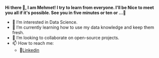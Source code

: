 **Hi there 👋, I am Mehmet! I try to learn from everyone. I'll be Nice to meet you all if it's possible. See you in five minutes or ten or ...🤠**
- 👀 I’m interested in Data Science.
- 🌱 I’m currently learning how to use my data knowledge and keep them fresh.
- 💞️ I’m looking to collaborate on open-source projects.
- 📫 How to reach me:
  - 🤠[Linkedin](https://www.linkedin.com/in/685-mcn/)
<!---
MCn21thCntry/MCn21thCntry is a ✨ special ✨ repository because its `README.md` (this file) appears on your GitHub profile.
You can click the Preview link to take a look at your changes.
--->
